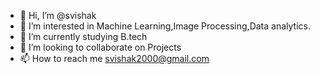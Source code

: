 - 👋 Hi, I’m @svishak
- 👀 I’m interested in Machine Learning,Image Processing,Data analytics.
- 🌱 I’m currently studying B.tech
- 💞️ I’m looking to collaborate on Projects
- 📫 How to reach me svishak2000@gmail.com

<!---
svishak/svishak is a ✨ special ✨ repository because its `README.md` (this file) appears on your GitHub profile.
You can click the Preview link to take a look at your changes.
--->
